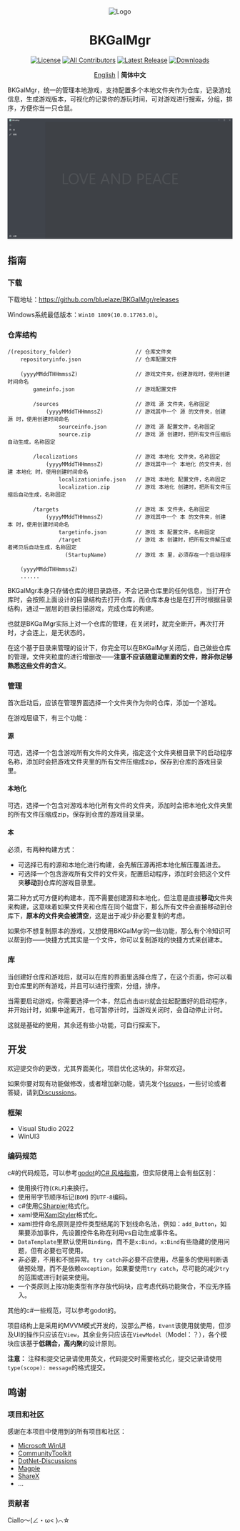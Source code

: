 <br>
<p align="center">
  <img src="./BKGalMgr/BKGalMgr.ico" alt="Logo">
</p>
<h1 align="center">BKGalMgr</h1>

<div align="center">

[![License](https://img.shields.io/github/license/bluelaze/BKGalMgr?color=25c2a0&label=License)](./LICENSE)
[![All Contributors](https://img.shields.io/github/all-contributors/bluelaze/BKGalMgr?color=25c2a0&label=All%20Contributors)](https://github.com/bluelaze/BKGalMgr/contributors)
[![Latest Release](https://img.shields.io/github/release-pre/bluelaze/BKGalMgr?color=25c2a0&label=Latest%20Release)](https://github.com/bluelaze/BKGalMgr/releases)
[![Downloads](https://img.shields.io/github/downloads/bluelaze/BKGalMgr/total?color=25c2a0&label=Downloads)](https://github.com/bluelaze/BKGalMgr/releases)

</div>

<div align="center">

[English](./README.md) | **简体中文**

</div>

BKGalMgr，统一的管理本地游戏，支持配置多个本地文件夹作为仓库，记录游戏信息，生成游戏版本，可视化的记录你的游玩时间，可对游戏进行搜索，分组，排序，方便你当一只仓鼠。

![Ciallo](doc/images/Ciallo_ZH.png)

## 指南

### 下载

下载地址：https://github.com/bluelaze/BKGalMgr/releases

Windows系统最低版本：`Win10 1809(10.0.17763.0)`。

### 仓库结构

```
/(repository_folder)                    // 仓库文件夹
    repositoryinfo.json                 // 仓库配置文件

    (yyyyMMddTHHmmssZ)                  // 游戏文件夹，创建游戏时，使用创建时间命名
        gameinfo.json                   // 游戏配置文件

        /sources                        // 游戏 源 文件夹，名称固定
            (yyyyMMddTHHmmssZ)          // 游戏其中一个 源 的文件夹，创建 源 时，使用创建时间命名
                sourceinfo.json         // 游戏 源 配置文件，名称固定
                source.zip              // 游戏 源 创建时，把所有文件压缩后自动生成，名称固定

        /localizations                  // 游戏 本地化 文件夹，名称固定
            (yyyyMMddTHHmmssZ)          // 游戏其中一个 本地化 的文件夹，创建 本地化 时，使用创建时间命名
                localizationinfo.json   // 游戏 本地化 配置文件，名称固定
                localization.zip        // 游戏 本地化 创建时，把所有文件压缩后自动生成，名称固定

        /targets                        // 游戏 本 文件夹，名称固定
            (yyyyMMddTHHmmssZ)          // 游戏其中一个 本 的文件夹，创建 本 时，使用创建时间命名
                targetinfo.json         // 游戏 本 配置文件，名称固定
                /target                 // 游戏 本 创建时，把所有文件解压或者拷贝后自动生成，名称固定
                  (StartupName)         // 游戏 本 里，必须存在一个启动程序

    (yyyyMMddTHHmmssZ)
    ......
```

BKGalMgr本身只存储仓库的根目录路径，不会记录仓库里的任何信息，当打开仓库时，会按照上面设计的目录结构去打开仓库，而仓库本身也是在打开时根据目录结构，通过一层层的目录扫描游戏，完成仓库的构建。

也就是BKGalMgr实际上对一个仓库的管理，在关闭时，就完全断开，再次打开时，才会连上，是无状态的。

在这个基于目录来管理的设计下，你完全可以在BKGalMgr关闭后，自己做些仓库的管理，文件夹粒度的进行增删改——**注意不应该随意动里面的文件，除非你足够熟悉这些文件的含义**。

### 管理

首次启动后，应该在管理界面选择一个文件夹作为你的仓库，添加一个游戏。

在游戏层级下，有三个功能：

#### 源

可选，选择一个包含游戏所有文件的文件夹，指定这个文件夹根目录下的启动程序名称，添加时会把游戏文件夹里的所有文件压缩成zip，保存到仓库的游戏目录里。

#### 本地化

可选，选择一个包含对游戏本地化所有文件的文件夹，添加时会把本地化文件夹里的所有文件压缩成zip，保存到仓库的游戏目录里。

#### 本

必须，有两种构建方式：

 - 可选择已有的源和本地化进行构建，会先解压源再把本地化解压覆盖进去。
 - 可选择一个包含游戏所有文件的文件夹，配置启动程序，添加时会把这个文件夹**移动**到仓库的游戏目录里。

第二种方式可方便的构建本，而不需要创建源和本地化，但注意是直接**移动**文件夹来构建，这意味着如果文件夹和仓库在同个磁盘下，那么所有文件会直接移动到仓库下，**原本的文件夹会被清空**，这是出于减少非必要复制的考虑。

如果你不想复制原本的游戏，又想使用BKGalMgr的一些功能，那么有个冷知识可以帮到你——快捷方式其实是一个文件，你可以复制游戏的快捷方式来创建本。

### 库

当创建好仓库和游戏后，就可以在库的界面里选择仓库了，在这个页面，你可以看到仓库里的所有游戏，并且可以进行搜索，分组，排序。

当需要启动游戏，你需要选择一个本，然后点击`运行`就会拉起配置好的启动程序，并开始计时，如果中途离开，也可暂停计时，当游戏关闭时，会自动停止计时。

这就是基础的使用，其余还有些小功能，可自行探索下。

## 开发

欢迎提交你的更改，尤其界面美化，项目优化这块的，非常欢迎。

如果你要对现有功能做修改，或者增加新功能，请先发个[Issues](https://github.com/bluelaze/BKGalMgr/issues)，一些讨论或者答疑，请到[Discussions](https://github.com/bluelaze/BKGalMgr/discussions)。

### 框架

- Visual Studio 2022
- WinUI3

### 编码规范

c#的代码规范，可以参考[godot](https://github.com/godotengine/godot)的[C# 风格指南](https://docs.godotengine.org/zh_CN/stable/tutorials/scripting/c_sharp/c_sharp_style_guide.html)，但实际使用上会有些区别：

- 使用换行符(`CRLF`)来换行。
- 使用带字节顺序标记(`BOM`) 的`UTF-8`编码。
- c#使用[CSharpier](https://csharpier.com/)格式化。
- xaml使用[XamlStyler](https://github.com/Xavalon/XamlStyler)格式化。
- xaml控件命名原则是控件类型结尾的下划线命名法，例如：`add_Button`，如果要添加事件，先设置控件名称在利用vs自动生成事件名。
- `DataTemplate`里默认使用`Binding`，而不是`x:Bind`，`x:Bind`有些隐藏的使用问题，但有必要也可使用。
- 非必要，不用和不抛异常。`try catch`非必要不应使用，尽量多的使用判断语做预处理，而不是依赖`exception`，如果要使用`try catch`，尽可能的减少`try`的范围或进行封装来使用。
- 一个类原则上按功能类型有序存放代码块，应考虑代码功能聚合，不应无序插入。

其他的c#一些规范，可以参考godot的。

项目结构上是采用的MVVM模式开发的，没那么严格，`Event`该使用就使用，但涉及UI的操作只应该在`View`，其余业务只应该在`ViewModel`（Model：？），各个模块应该基于**低耦合，高内聚**的设计原则。

**注意：** 注释和提交记录请使用英文，代码提交时需要格式化，提交记录请使用`type(scope): message`的格式提交。

## 鸣谢

### 项目和社区

感谢在本项目中使用到的所有项目和社区：

- [Microsoft WinUI](https://github.com/microsoft/WindowsAppSDK)
- [CommunityToolkit](https://github.com/CommunityToolkit/Windows)
- [DotNet-Discussions](https://github.com/BYJRK/DotNet-Discussions)
- [Magpie](https://github.com/Blinue/Magpie)
- [ShareX](https://github.com/ShareX/ShareX)
- ...

### 贡献者

Ciallo～(∠・ω< )⌒☆

<!-- ALL-CONTRIBUTORS-LIST:START - Do not remove or modify this section -->
<!-- prettier-ignore-start -->
<!-- markdownlint-disable -->

<!-- markdownlint-restore -->
<!-- prettier-ignore-end -->

<!-- ALL-CONTRIBUTORS-LIST:END -->
